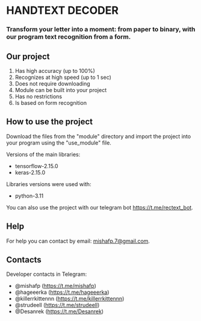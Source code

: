 # HANDTEXT DECODER

### Transform your letter into a moment: from paper to binary, with our program text recognition from a form.

## Our project

1. Has high accuracy (up to 100%)
2. Recognizes at high speed (up to 1 sec)
3. Does not require downloading
4. Module can be built into your project
5. Has no restrictions 
6. Is based on form recognition

## How to use the project

Download the files from the "module" directory and import the project into your program using the "use_module" file.

Versions of the main libraries:
* tensorflow-2.15.0
* keras-2.15.0

Libraries versions were used with:
* python-3.11

You can also use the project with our telegram bot https://t.me/rectext_bot.

## Help

For help you can contact by email: mishafp.7@gmail.com.

## Contacts
Developer contacts in Telegram:
* @mishafp (https://t.me/mishafp)
* @hageeerka (https://t.me/hageeerka)
* @killerrkittennn (https://t.me/killerrkittennn)
* @strudeell (https://t.me/strudeell)
* @Desanrek (https://t.me/Desanrek)

